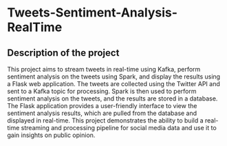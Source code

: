 # Tweets-Sentiment-Analysis-RealTime

## Description of the project
This project aims to stream tweets in real-time using Kafka, perform sentiment analysis on the tweets using Spark, and display the results using a Flask web application. The tweets are collected using the Twitter API and sent to a Kafka topic for processing. Spark is then used to perform sentiment analysis on the tweets, and the results are stored in a database. The Flask application provides a user-friendly interface to view the sentiment analysis results, which are pulled from the database and displayed in real-time. This project demonstrates the ability to build a real-time streaming and processing pipeline for social media data and use it to gain insights on public opinion.
